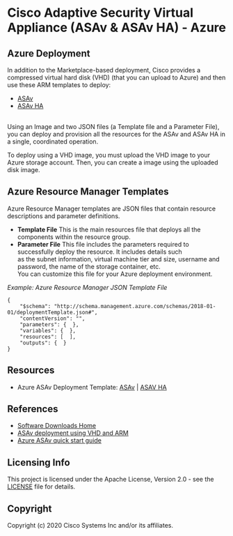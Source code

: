 # Cisco Adaptive Security Virtual Appliance (ASAv & ASAv HA) - Azure

## Azure Deployment

In addition to the Marketplace-based deployment, Cisco provides a compressed virtual hard disk (VHD) (that you can upload to Azure) and then use these ARM templates to deploy:
* [ASAv](ASAv9.15/asav/README.md)
* [ASAv HA](ASAv9.15/asav-ha/README.md)
<br>
Using an Image and two JSON files (a Template file and a Parameter File), you can deploy and provision all the resources for the ASAv and ASAv HA in a single, coordinated operation.<br>

To deploy using a VHD image, you must upload the VHD image to your Azure storage account. Then, you can create a image using the uploaded disk image.<br>

## Azure Resource Manager Templates
Azure Resource Manager templates are JSON files that contain resource descriptions and parameter definitions.<br>

* **Template File**  This is the main resources file that deploys all the components within the resource group.<br>
* **Parameter File** This file includes the parameters required to successfully deploy the resource. It includes details such<br>
as the subnet information, virtual machine tier and size, username and password, the name of the storage container, etc.<br>
You can customize this file for your Azure deployment environment.

*Example: Azure Resource Manager JSON Template File*
```
{
    "$schema": "http://schema.management.azure.com/schemas/2018-01-01/deploymentTemplate.json#",
    "contentVersion": "",
    "parameters": {  },
    "variables": {  },
    "resources": [  ],
    "outputs": {  }
}
```

## Resources
* Azure ASAv Deployment Template: [ASAv](ASAv9.15/asav/README.md)  |   [ASAV HA](ASAv9.15/asav-ha/README.md)

## References
* [Software Downloads Home](https://software.cisco.com/download/home/286119613/type/280775065/release/9.15.1)
* [ASAv deployment using VHD and ARM](https://www.cisco.com/c/en/us/td/docs/security/asa/asa910/asav/quick-start-book/asav-910-qsg/asav_azure.html#id_87923)
* [Azure ASAv quick start guide](https://www.cisco.com/c/en/us/td/docs/security/asa/asa915/asav/getting-started/asav-915-gsg/m_asav-azure.html)

## Licensing Info
This project is licensed under the Apache License, Version 2.0 - see the [LICENSE](../../LICENSE) file for details.

## Copyright
Copyright (c) 2020 Cisco Systems Inc and/or its affiliates.